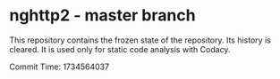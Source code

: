 # nghttp2 - master branch

This repository contains the frozen state of the repository.
Its history is cleared. It is used only for static code
analysis with Codacy.

Commit Time: 1734564037